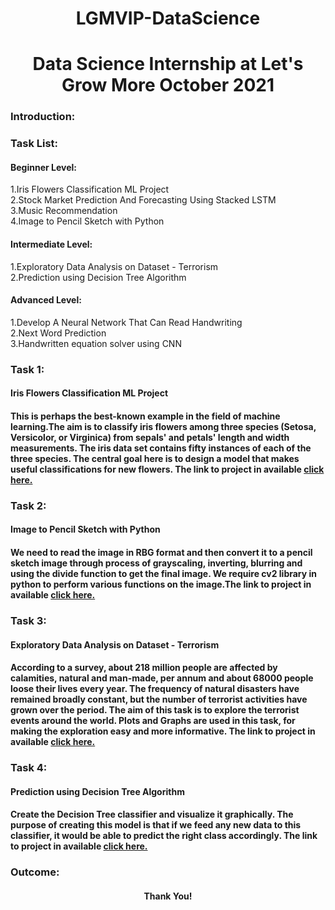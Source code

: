 <h1 align="center">LGMVIP-DataScience</h1>
<h1 align="center">Data Science Internship at Let's Grow More October 2021</h1>

<h3 align="left">Introduction:</h3>
<h4 align="left"></h4>

<h3 align="left">Task List:</h3>
<h4 align="left">
<h4 align="left">Beginner Level:</h4>
1.Iris Flowers Classification ML Project<br>
2.Stock Market Prediction And Forecasting Using Stacked LSTM<br>
3.Music Recommendation<br>
4.Image to Pencil Sketch with Python<br>
<h4 align="left">Intermediate Level:</h4>
1.Exploratory Data Analysis on Dataset - Terrorism<br> 
2.Prediction using Decision Tree  Algorithm <br>
<h4 align="left">Advanced Level:</h4>
1.Develop A Neural Network That Can Read Handwriting<br>
2.Next Word Prediction<br>
3.Handwritten equation solver using CNN<br></h4>

<h3 align="left">Task 1:</h3>
<h4 align="left">Iris Flowers Classification ML Project</h4>
<h4 align="left">This is perhaps the best-known example in the field of machine learning.The aim is to classify iris flowers among three species (Setosa, Versicolor, or Virginica) from sepals' and petals' length and width measurements. The iris data set contains fifty instances of each of the three species. The central goal here is to design a model that makes useful classifications for new flowers. The link to project in available <a href="_TASK1.ipynb">click here.</a></h4>

<h3 align="left">Task 2:</h3>
<h4 align="left">Image to Pencil Sketch with Python</h4>
<h4 align="left">We need to read the image in RBG format and then convert it to a pencil sketch image through process of grayscaling, inverting, blurring and using the divide function to get the final image. We require cv2 library in python to perform various functions on the image.The link to project in available <a href="_TASK2.ipynb">click here.</a></h4>

<h3 align="left">Task 3:</h3>
<h4 align="left">Exploratory Data Analysis on Dataset - Terrorism</h4>
<h4 align="left">According to a survey, about 218 million people are affected by calamities, natural and man-made, per annum and about 68000 people loose their lives every year. The frequency of natural disasters have remained broadly constant, but the number of terrorist activities have grown over the period. The aim of this task is to explore the terrorist events around the world. Plots and Graphs are used in this task, for making the exploration easy and more informative. The link to project in available <a href="_TASK3.ipynb">click here.</a></h4>

<h3 align="left">Task 4:</h3>
<h4 align="left">Prediction using Decision Tree Algorithm</h4>
<h4 align="left">Create the Decision Tree classifier and visualize it graphically. The purpose of creating this model is that if we feed any new data to this classifier, it would be able to predict the right class accordingly. The link to project in available <a href="_TASK4.ipynb">click here.</a></h4>

<h3 align="left">Outcome:</h3>
<h4 align="center">Thank You!</h4>
